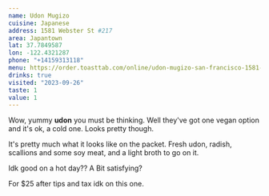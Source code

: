 ```yaml
---
name: Udon Mugizo
cuisine: Japanese
address: 1581 Webster St #217
area: Japantown
lat: 37.7849587
lon: -122.4321287
phone: "+14159313118"
menu: https://order.toasttab.com/online/udon-mugizo-san-francisco-1581-webster-st-217
drinks: true
visited: "2023-09-26"
taste: 1
value: 1
---
```


Wow, yummy **udon** you must be thinking. Well they've got one vegan option and it's ok, a cold one. Looks pretty though.

It's pretty much what it looks like on the packet. Fresh udon, radish, scallions and some soy meat, and a light broth to go on it.

Idk good on a hot day?? A Bit satisfying?

For $25 after tips and tax idk on this one.
